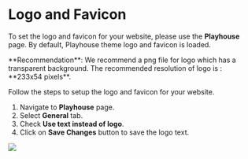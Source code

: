 # Logo and Favicon

To set the logo and favicon for your website, please use the **Playhouse** page. By default, Playhouse theme logo and favicon is loaded.

<div class="alert alert-info">**Recommendation**: We recommend a png file for logo which has a transparent background. The recommended resolution of logo is : **233x54 pixels**.</div>

Follow the steps to setup the logo and favicon for your website.

1. Navigate to **Playhouse** page.
2. Select **General** tab.
3. Check **Use text instead of logo**.
4. Click on **Save Changes** button to save the logo text.

![](http://transvelo.github.io/docs/playhouse/images/theme-option-logo.png)
